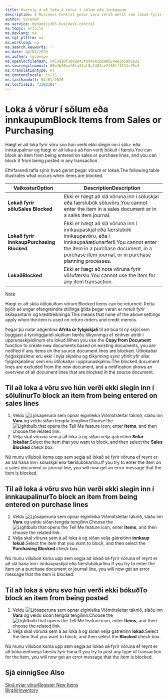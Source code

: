 ```yaml
---
title: Hvernig á að loka á vörur í sölum eða innkaupum
description: Í Business Central getur vara verið merkt sem lokuð fyrir sölu, lokuð fyrir innkaupum eða lokuð fyrir allt.
author: SorenGP
ms.service: dynamics365-business-central
ms.topic: article
ms.devlang: na
ms.tgt_pltfrm: na
ms.workload: na
ms.search.keywords: ''
ms.date: 04/01/2020
ms.author: sgroespe
ms.openlocfilehash: c453a10f30d2a45f6d4641bda8b24ee3659b1a32
ms.sourcegitcommit: 88e4b30eaf6fa32af0c1452ce2f85ff1111c75e2
ms.translationtype: HT
ms.contentlocale: is-IS
ms.lasthandoff: 04/01/2020
ms.locfileid: "3182301"
---
```

# <a name="block-items-from-sales-or-purchasing"></a><span data-ttu-id="2bbd6-103">Loka á vörur í sölum eða innkaupum</span><span class="sxs-lookup"><span data-stu-id="2bbd6-103">Block Items from Sales or Purchasing</span></span>
<span data-ttu-id="2bbd6-104">Hægt er að loka fyrir vöru svo hún verði ekki slegin inn í sölu- eða innkaupalínur og hægt er að loka á að hún verði bókuð í færslu.</span><span class="sxs-lookup"><span data-stu-id="2bbd6-104">You can block an item from being entered on sales or purchase lines, and you can block it from being posted in any transaction.</span></span>  

<span data-ttu-id="2bbd6-105">Eftirfarandi tafla sýnir hvað gerist þegar vörum er lokað.</span><span class="sxs-lookup"><span data-stu-id="2bbd6-105">The following table illustrates what occurs when items are blocked.</span></span>  

|<span data-ttu-id="2bbd6-106">Valkostur</span><span class="sxs-lookup"><span data-stu-id="2bbd6-106">Option</span></span>|<span data-ttu-id="2bbd6-107">Description</span><span class="sxs-lookup"><span data-stu-id="2bbd6-107">Description</span></span>|  
|--------------------|------------|  
|<span data-ttu-id="2bbd6-108">**Lokað fyrir sölu**</span><span class="sxs-lookup"><span data-stu-id="2bbd6-108">**Sales Blocked**</span></span>|<span data-ttu-id="2bbd6-109">Ekki er hægt að slá vöruna inn í söluskjal eða færslubók söluvöru.</span><span class="sxs-lookup"><span data-stu-id="2bbd6-109">You cannot enter the item in a sales document or in a sales item journal.</span></span>|  
|<span data-ttu-id="2bbd6-110">**Lokað fyrir innkaup**</span><span class="sxs-lookup"><span data-stu-id="2bbd6-110">**Purchasing Blocked**</span></span>|<span data-ttu-id="2bbd6-111">Ekki er hægt að slá vöruna inn í innkaupaskjal eða færslubók innkaupavöru, eða í innkaupaáætlunarferli.</span><span class="sxs-lookup"><span data-stu-id="2bbd6-111">You cannot enter the item in a purchase document, in a purchase item journal, or in purchase planning processes.</span></span>|  
|<span data-ttu-id="2bbd6-112">**Lokað**</span><span class="sxs-lookup"><span data-stu-id="2bbd6-112">**Blocked**</span></span>|<span data-ttu-id="2bbd6-113">Ekki er hægt að nota vöruna fyrir vörufærslu.</span><span class="sxs-lookup"><span data-stu-id="2bbd6-113">You cannot use the item for any item transaction.</span></span>|  

> [!NOTE]
> <span data-ttu-id="2bbd6-114">Hægt er að skila útilokuðum vörum.</span><span class="sxs-lookup"><span data-stu-id="2bbd6-114">Blocked items can be returned.</span></span> <span data-ttu-id="2bbd6-115">Þetta þýðir að engar ofangreindra stillinga gilda þegar varan er notuð fyrir skilapantanir og kreditreikninga.</span><span class="sxs-lookup"><span data-stu-id="2bbd6-115">This means that none of the above settings apply when the item is used on return orders and credit memos.</span></span>

<span data-ttu-id="2bbd6-116">Þegar þú notar aðgerðina **Afrita úr fylgiskjali** til að búa til ný skjöl sem byggjast á fyrirliggjandi skjölum færðu tilkynningu ef einhver atriði í upprunaskjalslínum eru lokuð.</span><span class="sxs-lookup"><span data-stu-id="2bbd6-116">When you use the **Copy from Document** function to create new documents based on existing documents, you are notified if any items on the source document lines are blocked.</span></span> <span data-ttu-id="2bbd6-117">Útilokaðar fylgiskjalslínur eru ekki í nýja skjalinu og tilkynning sýnir yfirlit yfir allar fylgiskjalalínur sem eru útilokaðar í upprunaskjalinu.</span><span class="sxs-lookup"><span data-stu-id="2bbd6-117">The blocked document lines are excluded from the new document, and a notification shows an overview of all document lines that are blocked in the source document.</span></span>

## <a name="to-block-an-item-from-being-entered-on-sales-lines"></a><span data-ttu-id="2bbd6-118">Til að loka á vöru svo hún verði ekki slegin inn í sölulínur</span><span class="sxs-lookup"><span data-stu-id="2bbd6-118">To block an item from being entered on sales lines</span></span>  

1.  <span data-ttu-id="2bbd6-119">Veldu ![Ljósaperuna sem opnar eiginleika Viðmótsleitar](media/ui-search/search_small.png "Segðu mér hvað þú vilt gera") táknið, sláðu inn **Vara** og veldu síðan tengda tengilinn.</span><span class="sxs-lookup"><span data-stu-id="2bbd6-119">Choose the ![Lightbulb that opens the Tell Me feature](media/ui-search/search_small.png "Tell me what you want to do") icon, enter **Items**, and then choose the related link.</span></span>  
2.  <span data-ttu-id="2bbd6-120">Velja skal vöruna sem á að loka á og síðan velja gátreitinn **Sölur lokaðar**.</span><span class="sxs-lookup"><span data-stu-id="2bbd6-120">Select the item that you want to block, and then select the **Sales Blocked** check box.</span></span>  

<span data-ttu-id="2bbd6-121">Nú munu villuboð koma upp sem segja að lokað sé fyrir vöruna ef reynt er að slá hana inn í söluskjal eða færslubókarlínu.</span><span class="sxs-lookup"><span data-stu-id="2bbd6-121">If you try to enter the item on a sales document or journal line, you will now get an error message that the item is blocked.</span></span>

## <a name="to-block-an-item-from-being-entered-on-purchase-lines"></a><span data-ttu-id="2bbd6-122">Til að loka á vöru svo hún verði ekki slegin inn í innkaupalínur</span><span class="sxs-lookup"><span data-stu-id="2bbd6-122">To block an item from being entered on purchase lines</span></span>  

1.  <span data-ttu-id="2bbd6-123">Veldu ![Ljósaperuna sem opnar eiginleika Viðmótsleitar](media/ui-search/search_small.png "Segðu mér hvað þú vilt gera") táknið, sláðu inn **Vara** og veldu síðan tengda tengilinn.</span><span class="sxs-lookup"><span data-stu-id="2bbd6-123">Choose the ![Lightbulb that opens the Tell Me feature](media/ui-search/search_small.png "Tell me what you want to do") icon, enter **Items**, and then choose the related link.</span></span>  
2.  <span data-ttu-id="2bbd6-124">Velja skal vöruna sem á að loka á og síðan velja gátreitinn **innkaup lokuð**.</span><span class="sxs-lookup"><span data-stu-id="2bbd6-124">Select the item that you want to block, and then select the **Purchasing Blocked** check box.</span></span>  

<span data-ttu-id="2bbd6-125">Nú munu villuboð koma upp sem segja að lokað sé fyrir vöruna ef reynt er að slá hana inn í innkaupaskjal eða færslubókarlínu.</span><span class="sxs-lookup"><span data-stu-id="2bbd6-125">If you try to enter the item on a purchase document or journal line, you will now get an error message that the item is blocked.</span></span>

## <a name="to-block-an-item-from-being-posted"></a><span data-ttu-id="2bbd6-126">Til að loka á vöru svo hún verði ekki bókuð</span><span class="sxs-lookup"><span data-stu-id="2bbd6-126">To block an item from being posted</span></span>
1. <span data-ttu-id="2bbd6-127">Veldu ![Ljósaperuna sem opnar eiginleika Viðmótsleitar](media/ui-search/search_small.png "Segðu mér hvað þú vilt gera") táknið, sláðu inn **Vara** og veldu síðan tengda tengilinn.</span><span class="sxs-lookup"><span data-stu-id="2bbd6-127">Choose the ![Lightbulb that opens the Tell Me feature](media/ui-search/search_small.png "Tell me what you want to do") icon, enter **Items**, and then choose the related link.</span></span>
2. <span data-ttu-id="2bbd6-128">Velja skal vöruna sem á að loka á og síðan velja gátreitinn **lokað**.</span><span class="sxs-lookup"><span data-stu-id="2bbd6-128">Select the item that you want to block, and then select the **Blocked** check box.</span></span>

<span data-ttu-id="2bbd6-129">Nú munu villuboð koma upp sem segja að lokað sé fyrir vöruna ef reynt er að bóka einhverja færslu fyrir hana.</span><span class="sxs-lookup"><span data-stu-id="2bbd6-129">If you try to post any type of transaction for the item, you will now get an error message that the item is blocked.</span></span>

## <a name="see-also"></a><span data-ttu-id="2bbd6-130">Sjá einnig</span><span class="sxs-lookup"><span data-stu-id="2bbd6-130">See Also</span></span>  
[<span data-ttu-id="2bbd6-131">Skrá nýjar vörur</span><span class="sxs-lookup"><span data-stu-id="2bbd6-131">Register New Items</span></span>](inventory-how-register-new-items.md)  
[<span data-ttu-id="2bbd6-132">Birgðir</span><span class="sxs-lookup"><span data-stu-id="2bbd6-132">Inventory</span></span>](inventory-manage-inventory.md)  
